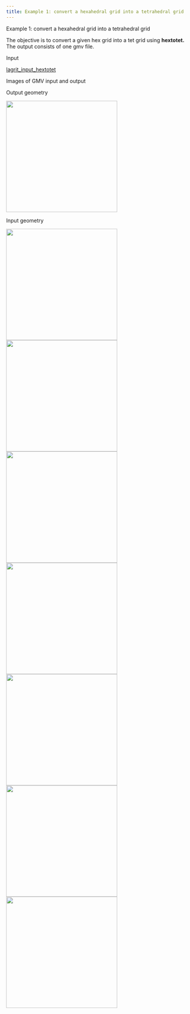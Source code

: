 ```yaml
---
title: Example 1: convert a hexahedral grid into a tetrahedral grid
---
```


Example 1: convert a hexahedral grid into a tetrahedral grid

 The objective is to convert a given hex grid into a tet grid using
 **hextotet.**
 The output consists of one gmv file.

Input

 [lagrit\_input\_hextotet](../lagrit_input_hextotet)

Images of GMV input and output

Output geometry

<img height="300" width="300" src="https://lanl.github.io/LaGriT/assets/images/output_tet_tn.gif"> 

Input geometry 

<img height="300" width="300" src="https://lanl.github.io/LaGriT/assets/images/input_hex_tn.gif">

<img height="300" width="300" src="transparent.gif"> 

<img height="300" width="300" src="transparent.gif"> 

<img height="300" width="300" src="transparent.gif"> 

<img height="300" width="300" src="transparent.gif"> 

<img height="300" width="300" src="transparent.gif"> 

<img height="300" width="300" src="transparent.gif"> 

 
 
